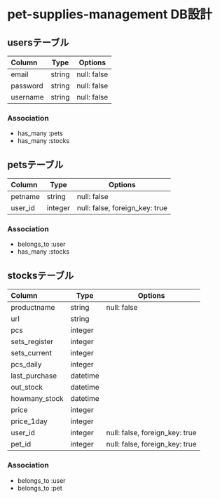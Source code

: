 # pet-supplies-management DB設計

## usersテーブル
|Column|Type|Options|
|:-----|----|-------|
|email|string|null: false|
|password|string|null: false|
|username|string|null: false|
### Association
- has_many :pets
- has_many :stocks

## petsテーブル
|Column|Type|Options|
|:-----|----|-------|
|petname|string|null: false|
|user_id|integer|null: false, foreign_key: true|
### Association
- belongs_to :user
- has_many :stocks

## stocksテーブル
|Column|Type|Options|
|:-----|----|-------|
|productname|string|null: false|
|url|string||
|pcs|integer||
|sets_register|integer||
|sets_current|integer||
|pcs_daily|integer||
|last_purchase|datetime||
|out_stock|datetime||
|howmany_stock|datetime||
|price|integer||
|price_1day|integer||
|user_id|integer|null: false, foreign_key: true|
|pet_id|integer|null: false, foreign_key: true|

### Association
- belongs_to :user
- belongs_to :pet